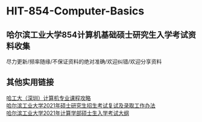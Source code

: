 # HIT-854-Computer-Basics
## 哈尔滨工业大学854计算机基础硕士研究生入学考试资料收集
尽力更新/频率随缘/不保证资料的绝对准确/欢迎纠错/欢迎分享资料

## 其他实用链接
[哈工大（深圳）计算机专业课程攻略](https://github.com/hewei2001/HITSZ-CS-GEEK)<br>
[哈尔滨工业大学2021年硕士研究生招生考试复试及录取工作办法](http://yzb.hit.edu.cn/2021/0317/c8816a251951/page.htm)<br>
[哈尔滨工业大学2021年计算学部硕士生入学考试大纲](http://cs.hit.edu.cn/2020/0829/c11474a244796/page.htm)